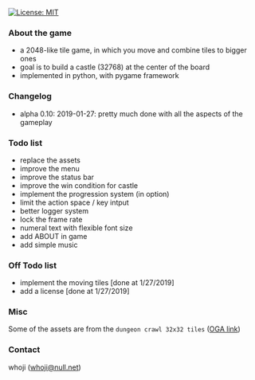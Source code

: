 [![License: MIT](https://img.shields.io/badge/License-MIT-yellow.svg)](https://opensource.org/licenses/MIT)

### About the game

* a 2048-like tile game, in which you move and combine tiles to bigger ones
* goal is to build a castle (32768) at the center of the board
* implemented in python, with pygame framework

### Changelog
* alpha 0.10: 2019-01-27: pretty much done with all the aspects of the gameplay


### Todo list

* replace the assets
* improve the menu
* improve the status bar
* improve the win condition for castle
* implement the progression system (in option)
* limit the action space / key intput
* better logger system
* lock the frame rate
* numeral text with flexible font size
* add ABOUT in game
* add simple music

### Off Todo list
* implement the moving tiles                    [done at 1/27/2019]
* add a license                                 [done at 1/27/2019]

### Misc
Some of the assets are from the `dungeon crawl 32x32 tiles` ([OGA link](http://opengameart.org/content/dungeon-crawl-32x32-tiles))

### Contact

whoji (whoji@null.net)

